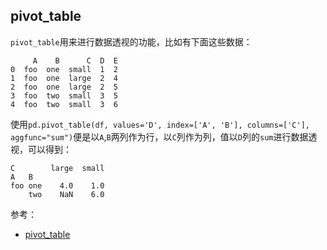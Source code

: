 ## pivot_table

`pivot_table`用来进行数据透视的功能，比如有下面这些数据：

```
     A    B      C  D  E
0  foo  one  small  1  2
1  foo  one  large  2  4
2  foo  one  large  2  5
3  foo  two  small  3  5
4  foo  two  small  3  6
```

使用`pd.pivot_table(df, values='D', index=['A', 'B'], columns=['C'], aggfunc="sum")`便是以`A`,`B`两列作为行，以`C`列作为列，值以`D`列的`sum`进行数据透视，可以得到：

```
C        large  small
A   B                
foo one    4.0    1.0
    two    NaN    6.0
```

参考：

- [pivot_table](https://pandas.pydata.org/docs/reference/api/pandas.DataFrame.pivot_table.html)